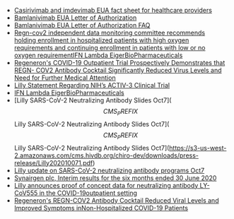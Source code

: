 - [Casirivimab and imdevimab EUA fact sheet for healthcare providers]($$CMS_PREFIX$$downloads/press-release/Regeneron20201122.pdf)
- [Bamlanivimab EUA Letter of Authorization]($$CMS_PREFIX$$downloads/press-release/Lilly202011101.pdf)
- [Bamlanivimab EUA Letter of Authorization FAQ]($$CMS_PREFIX$$downloads/press-release/Lilly202011102.pdf)
- [Regn-cov2 independent data monitoring committee recommends holding enrollment in hospitalized patients with high oxygen requirements and continuing enrollment in patients with low or no oxygen requirementIFN Lambda EigerBioPharmaceuticals]($$CMS_PREFIX$$downloads/press-release/RegeneronEiger2020103017.pdf)
- [Regeneron's COVID-19 Outpatient Trial Prospectively Demonstrates that REGN- COV2 Antibody Cocktail Significantly Reduced Virus Levels and Need for Further Medical Attention]($$CMS_PREFIX$$downloads/press-release/Regeneron20201028.pdf)
- [Lilly Statement Regarding NIH’s ACTIV-3 Clinical Trial]($$CMS_PREFIX$$downloads/press-release/Lilly20201027.pdf)
- [IFN Lambda EigerBioPharmaceuticals]($$CMS_PREFIX$$downloads/press-release/Eiger20201017.pdf)
- [Lilly SARS-CoV-2 Neutralizing Antibody Slides Oct7]($$CMS_PREFIX$$Lilly SARS-CoV-2 Neutralizing Antibody Slides Oct7]($$CMS_PREFIX$$Lilly SARS-CoV-2 Neutralizing Antibody Slides Oct7](https://s3-us-west-2.amazonaws.com/cms.hivdb.org/chiro-dev/downloads/press-release/Lilly202010071.pdf)
- [Lilly update on SARS-CoV-2 neutralizing antibody programs Oct7]($$CMS_PREFIX$$https://s3-us-west-2.amazonaws.com/cms.hivdb.org/chiro-dev/downloads/press-release/Lilly202010072.pdf)
- [Synairgen plc, Interim results for the six months ended 30 June 2020]($$CMS_PREFIX$$downloads/press-release/Synairgen20200930.pdf)
- [Lilly announces proof of concept data for neutralizing antibody LY-CoV555 in the COVID-19outpatient setting]($$CMS_PREFIX$$downloads/press-release/Lilly20200930.pdf)
- [Regeneron's REGN-COV2 Antibody Cocktail Reduced Viral Levels and Improved Symptoms inNon-Hospitalized COVID-19 Patients]($$CMS_PREFIX$$downloads/press-release/Regeneron20200930.pdf)
<!--stackedit_data:
eyJoaXN0b3J5IjpbODk5OTU5MDBdfQ==
-->